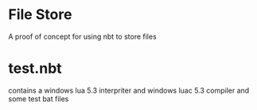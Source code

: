 # File Store
A proof of concept for using nbt to store files

# test.nbt
contains a windows lua 5.3 interpriter and windows luac 5.3 compiler and some test bat files